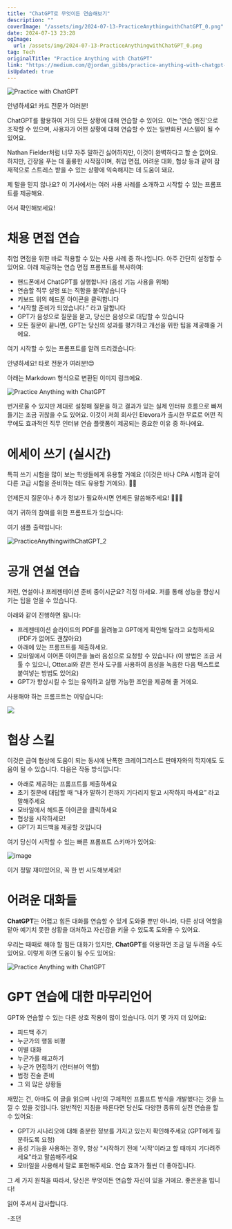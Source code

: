 ```yaml
---
title: "ChatGPT로 무엇이든 연습해보기"
description: ""
coverImage: "/assets/img/2024-07-13-PracticeAnythingwithChatGPT_0.png"
date: 2024-07-13 23:28
ogImage:
  url: /assets/img/2024-07-13-PracticeAnythingwithChatGPT_0.png
tag: Tech
originalTitle: "Practice Anything with ChatGPT"
link: "https://medium.com/@jordan_gibbs/practice-anything-with-chatgpt-42ca177c2c14"
isUpdated: true
---
```


![Practice with ChatGPT](/assets/img/2024-07-13-PracticeAnythingwithChatGPT_0.png)

안녕하세요! 카드 전문가 여러분!

ChatGPT를 활용하여 거의 모든 상황에 대해 연습할 수 있어요. 이는 '연습 엔진'으로 조작할 수 있으며, 사용자가 어떤 상황에 대해 연습할 수 있는 일반화된 시스템이 될 수 있어요.

Nathan Fielder처럼 너무 자주 말하긴 싫어하지만, 이것이 완벽하다고 할 순 없어요. 하지만, 긴장을 푸는 데 훌륭한 시작점이며, 취업 면접, 어려운 대화, 협상 등과 같이 잠재적으로 스트레스 받을 수 있는 상황에 익숙해지는 데 도움이 돼요.

제 말을 믿지 않나요? 이 기사에서는 여러 사용 사례를 소개하고 시작할 수 있는 프롬프트를 제공해요.

어서 확인해보세요!

<div class="content-ad"></div>

# 채용 면접 연습

취업 면접을 위한 바로 적용할 수 있는 사용 사례 중 하나입니다. 아주 간단히 설정할 수 있어요. 아래 제공하는 연습 면접 프롬프트를 복사하여:

- 핸드폰에서 ChatGPT를 실행합니다 (음성 기능 사용을 위해)
- 연습할 직무 설명 또는 직함을 붙여넣습니다
- 키보드 위의 헤드폰 아이콘을 클릭합니다
- “시작할 준비가 되었습니다.” 라고 말합니다
- GPT가 음성으로 질문을 묻고, 당신은 음성으로 대답할 수 있습니다
- 모든 질문이 끝나면, GPT는 당신의 성과를 평가하고 개선을 위한 팁을 제공해줄 거에요.

여기 시작할 수 있는 프롬프트를 알려 드리겠습니다:

<div class="content-ad"></div>

안녕하세요! 타로 전문가 여러분!😊

아래는 Markdown 형식으로 변환된 이미지 링크에요.

![Practice Anything with ChatGPT](/assets/img/2024-07-13-PracticeAnythingwithChatGPT_1.png)

번거로울 수 있지만 제대로 설정해 질문을 하고 결과가 있는 실제 인터뷰 흐름으로 빠져들기는 조금 귀찮을 수도 있어요. 이것이 저희 회사인 Elevora가 출시한 무료로 어떤 직무에도 효과적인 직무 인터뷰 연습 플랫폼이 제공되는 중요한 이유 중 하나에요.

# 에세이 쓰기 (실시간)

특히 쓰기 시험을 많이 보는 학생들에게 유용할 거예요 (이것은 바나 CPA 시험과 같이 다른 고급 시험을 준비하는 데도 유용할 거에요). 📝✨

언제든지 질문이나 추가 정보가 필요하시면 언제든 말씀해주세요! 🌟✨💖

<div class="content-ad"></div>

여기 귀하의 참여를 위한 프롬프트가 있습니다:

여기 샘플 출력입니다:

![PracticeAnythingwithChatGPT_2](/assets/img/2024-07-13-PracticeAnythingwithChatGPT_2.png)

# 공개 연설 연습

<div class="content-ad"></div>

저런, 연설이나 프레젠테이션 준비 중이시군요? 걱정 마세요. 저를 통해 성능을 향상시키는 팁을 얻을 수 있습니다.

아래와 같이 진행하면 됩니다:

- 프레젠테이션 슬라이드의 PDF를 올려놓고 GPT에게 확인해 달라고 요청하세요 (PDF가 없어도 괜찮아요)
- 아래에 있는 프롬프트를 제출하세요.
- 모바일에서 이어폰 아이콘을 눌러 음성으로 요청할 수 있습니다 (이 방법은 조금 서툴 수 있으니, Otter.ai와 같은 전사 도구를 사용하여 음성을 녹음한 다음 텍스트로 붙여넣는 방법도 있어요)
- GPT가 향상시킬 수 있는 유익하고 실행 가능한 조언을 제공해 줄 거에요.

사용해야 하는 프롬프트는 이렇습니다:

<div class="content-ad"></div>

![](/assets/img/2024-07-13-PracticeAnythingwithChatGPT_3.png)

# 협상 스킬

이것은 급여 협상에 도움이 되는 동시에 난폭한 크레이그리스트 판매자와의 깍지에도 도움이 될 수 있습니다. 다음은 작동 방식입니다:

- 아래로 제공하는 프롬프트를 제출하세요
- 초기 질문에 대답할 때 “내가 말하기 전까지 기다리지 말고 시작하지 마세요” 라고 말해주세요
- 모바일에서 헤드폰 아이콘을 클릭하세요
- 협상을 시작하세요!
- GPT가 피드백을 제공할 것입니다

<div class="content-ad"></div>

여기 당신이 시작할 수 있는 빠른 프롬프트 스키마가 있어요:

![image](/assets/img/2024-07-13-PracticeAnythingwithChatGPT_4.png)

이거 정말 재미있어요, 꼭 한 번 시도해보세요!

# 어려운 대화들

<div class="content-ad"></div>

**ChatGPT**는 어렵고 힘든 대화를 연습할 수 있게 도와줄 뿐만 아니라, 다른 상대 역할을 맡아 예기치 못한 상황을 대처하고 자신감을 키울 수 있도록 도와줄 수 있어요.

우리는 때때로 해야 할 힘든 대화가 있지만, **ChatGPT**를 이용하면 조금 덜 두려울 수도 있어요. 이렇게 하면 도움이 될 수도 있어요:

![Practice Anything with ChatGPT](/assets/img/2024-07-13-PracticeAnythingwithChatGPT_5.png)

# GPT 연습에 대한 마무리언어

<div class="content-ad"></div>

GPT와 연습할 수 있는 다른 상호 작용이 많이 있습니다. 여기 몇 가지 더 있어요:

- 피드백 주기
- 누군가의 행동 비평
- 이별 대화
- 누군가를 해고하기
- 누군가 면접하기 (인터뷰어 역할)
- 법정 진술 준비
- 그 외 많은 상황들

재밌는 건, 아마도 이 글을 읽으며 나만의 구체적인 프롬프트 방식을 개발했다는 것을 느낄 수 있을 것입니다. 일반적인 지침을 따른다면 당신도 다양한 종류의 실전 연습을 할 수 있어요:

- GPT가 시나리오에 대해 충분한 정보를 가지고 있는지 확인해주세요 (GPT에게 질문하도록 요청)
- 음성 기능을 사용하는 경우, 항상 "시작하기 전에 '시작'이라고 할 때까지 기다려주세요"라고 말씀해주세요
- 모바일을 사용해서 말로 표현해주세요. 연습 효과가 훨씬 더 좋아집니다.

<div class="content-ad"></div>

그 세 가지 원칙을 따라서, 당신은 무엇이든 연습할 자신이 있을 거에요. 좋은운을 빕니다!

읽어 주셔서 감사합니다.

-조던
